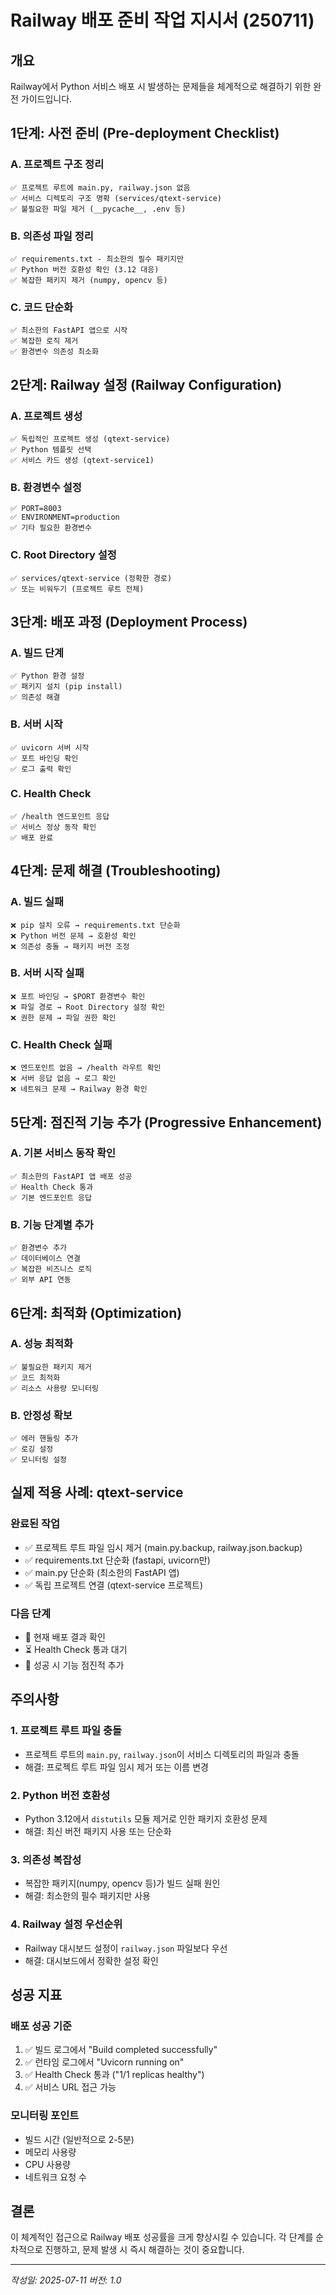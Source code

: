 # Railway 배포 준비 작업 지시서 (250711)

## 개요
Railway에서 Python 서비스 배포 시 발생하는 문제들을 체계적으로 해결하기 위한 완전 가이드입니다.

## 1단계: 사전 준비 (Pre-deployment Checklist)

### A. 프로젝트 구조 정리
```
✅ 프로젝트 루트에 main.py, railway.json 없음
✅ 서비스 디렉토리 구조 명확 (services/qtext-service)
✅ 불필요한 파일 제거 (__pycache__, .env 등)
```

### B. 의존성 파일 정리
```
✅ requirements.txt - 최소한의 필수 패키지만
✅ Python 버전 호환성 확인 (3.12 대응)
✅ 복잡한 패키지 제거 (numpy, opencv 등)
```

### C. 코드 단순화
```
✅ 최소한의 FastAPI 앱으로 시작
✅ 복잡한 로직 제거
✅ 환경변수 의존성 최소화
```

## 2단계: Railway 설정 (Railway Configuration)

### A. 프로젝트 생성
```
✅ 독립적인 프로젝트 생성 (qtext-service)
✅ Python 템플릿 선택
✅ 서비스 카드 생성 (qtext-service1)
```

### B. 환경변수 설정
```
✅ PORT=8003
✅ ENVIRONMENT=production
✅ 기타 필요한 환경변수
```

### C. Root Directory 설정
```
✅ services/qtext-service (정확한 경로)
✅ 또는 비워두기 (프로젝트 루트 전체)
```

## 3단계: 배포 과정 (Deployment Process)

### A. 빌드 단계
```
✅ Python 환경 설정
✅ 패키지 설치 (pip install)
✅ 의존성 해결
```

### B. 서버 시작
```
✅ uvicorn 서버 시작
✅ 포트 바인딩 확인
✅ 로그 출력 확인
```

### C. Health Check
```
✅ /health 엔드포인트 응답
✅ 서비스 정상 동작 확인
✅ 배포 완료
```

## 4단계: 문제 해결 (Troubleshooting)

### A. 빌드 실패
```
❌ pip 설치 오류 → requirements.txt 단순화
❌ Python 버전 문제 → 호환성 확인
❌ 의존성 충돌 → 패키지 버전 조정
```

### B. 서버 시작 실패
```
❌ 포트 바인딩 → $PORT 환경변수 확인
❌ 파일 경로 → Root Directory 설정 확인
❌ 권한 문제 → 파일 권한 확인
```

### C. Health Check 실패
```
❌ 엔드포인트 없음 → /health 라우트 확인
❌ 서버 응답 없음 → 로그 확인
❌ 네트워크 문제 → Railway 환경 확인
```

## 5단계: 점진적 기능 추가 (Progressive Enhancement)

### A. 기본 서비스 동작 확인
```
✅ 최소한의 FastAPI 앱 배포 성공
✅ Health Check 통과
✅ 기본 엔드포인트 응답
```

### B. 기능 단계별 추가
```
✅ 환경변수 추가
✅ 데이터베이스 연결
✅ 복잡한 비즈니스 로직
✅ 외부 API 연동
```

## 6단계: 최적화 (Optimization)

### A. 성능 최적화
```
✅ 불필요한 패키지 제거
✅ 코드 최적화
✅ 리소스 사용량 모니터링
```

### B. 안정성 확보
```
✅ 에러 핸들링 추가
✅ 로깅 설정
✅ 모니터링 설정
```

## 실제 적용 사례: qtext-service

### 완료된 작업
- ✅ 프로젝트 루트 파일 임시 제거 (main.py.backup, railway.json.backup)
- ✅ requirements.txt 단순화 (fastapi, uvicorn만)
- ✅ main.py 단순화 (최소한의 FastAPI 앱)
- ✅ 독립 프로젝트 연결 (qtext-service 프로젝트)

### 다음 단계
- 🔄 현재 배포 결과 확인
- ⏳ Health Check 통과 대기
- 🚀 성공 시 기능 점진적 추가

## 주의사항

### 1. 프로젝트 루트 파일 충돌
- 프로젝트 루트의 `main.py`, `railway.json`이 서비스 디렉토리의 파일과 충돌
- 해결: 프로젝트 루트 파일 임시 제거 또는 이름 변경

### 2. Python 버전 호환성
- Python 3.12에서 `distutils` 모듈 제거로 인한 패키지 호환성 문제
- 해결: 최신 버전 패키지 사용 또는 단순화

### 3. 의존성 복잡성
- 복잡한 패키지(numpy, opencv 등)가 빌드 실패 원인
- 해결: 최소한의 필수 패키지만 사용

### 4. Railway 설정 우선순위
- Railway 대시보드 설정이 `railway.json` 파일보다 우선
- 해결: 대시보드에서 정확한 설정 확인

## 성공 지표

### 배포 성공 기준
1. ✅ 빌드 로그에서 "Build completed successfully"
2. ✅ 런타임 로그에서 "Uvicorn running on"
3. ✅ Health Check 통과 ("1/1 replicas healthy")
4. ✅ 서비스 URL 접근 가능

### 모니터링 포인트
- 빌드 시간 (일반적으로 2-5분)
- 메모리 사용량
- CPU 사용량
- 네트워크 요청 수

## 결론

이 체계적인 접근으로 Railway 배포 성공률을 크게 향상시킬 수 있습니다.
각 단계를 순차적으로 진행하고, 문제 발생 시 즉시 해결하는 것이 중요합니다.

---
*작성일: 2025-07-11*
*버전: 1.0*
